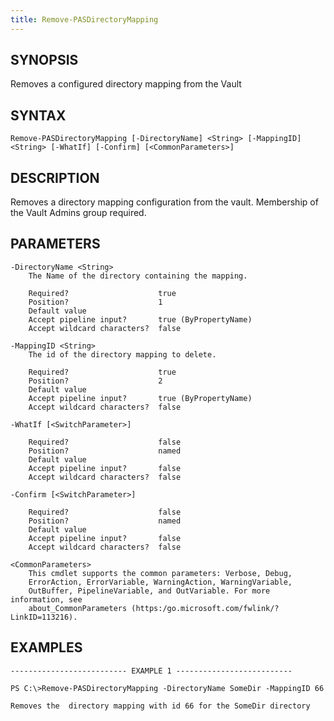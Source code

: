 ```yaml
---
title: Remove-PASDirectoryMapping
---
```


## SYNOPSIS

Removes a configured directory mapping from the Vault

## SYNTAX

    Remove-PASDirectoryMapping [-DirectoryName] <String> [-MappingID] <String> [-WhatIf] [-Confirm] [<CommonParameters>]

## DESCRIPTION

Removes a directory mapping configuration from the vault.
Membership of the Vault Admins group required.

## PARAMETERS

    -DirectoryName <String>
        The Name of the directory containing the mapping.

        Required?                    true
        Position?                    1
        Default value
        Accept pipeline input?       true (ByPropertyName)
        Accept wildcard characters?  false

    -MappingID <String>
        The id of the directory mapping to delete.

        Required?                    true
        Position?                    2
        Default value
        Accept pipeline input?       true (ByPropertyName)
        Accept wildcard characters?  false

    -WhatIf [<SwitchParameter>]

        Required?                    false
        Position?                    named
        Default value
        Accept pipeline input?       false
        Accept wildcard characters?  false

    -Confirm [<SwitchParameter>]

        Required?                    false
        Position?                    named
        Default value
        Accept pipeline input?       false
        Accept wildcard characters?  false

    <CommonParameters>
        This cmdlet supports the common parameters: Verbose, Debug,
        ErrorAction, ErrorVariable, WarningAction, WarningVariable,
        OutBuffer, PipelineVariable, and OutVariable. For more information, see
        about_CommonParameters (https:/go.microsoft.com/fwlink/?LinkID=113216).

## EXAMPLES

    -------------------------- EXAMPLE 1 --------------------------

    PS C:\>Remove-PASDirectoryMapping -DirectoryName SomeDir -MappingID 66

    Removes the  directory mapping with id 66 for the SomeDir directory

